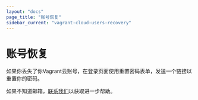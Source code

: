 ```yaml
---
layout: "docs"
page_title: "账号恢复"
sidebar_current: "vagrant-cloud-users-recovery"
---
```


# 账号恢复

如果你丢失了你Vagrant云账号，在登录页面使用重置密码表单，发送一个链接以重置你的密码。

如果不知道邮箱，[联系我们](mailto:support@hashicorp.com)以获取进一步帮助。
